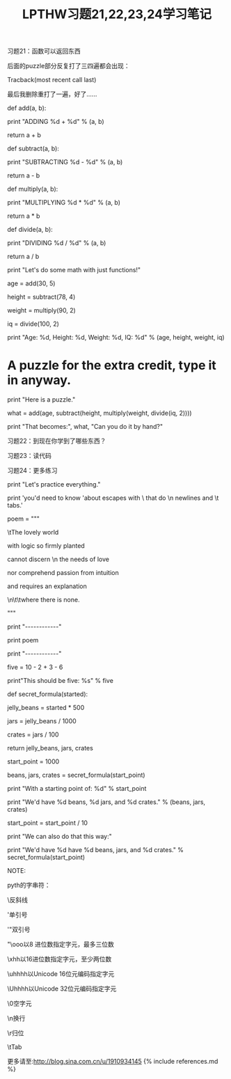 ﻿---
layout: post
title: LPTHW习题21,22,23,24学习笔记
category: 笔记
---
习题21：函数可以返回东西

后面的puzzle部分反复打了三四遍都会出现：

Tracback(most recent call last)

最后我删除重打了一遍，好了......

def add(a, b):
   
   print "ADDING %d + %d" % (a, b)
   
   return a + b
   

def subtract(a, b):
    
   print "SUBTRACTING %d - %d" % (a, b)
   
   return a - b

def multiply(a, b):
    
   print "MULTIPLYING %d * %d" % (a, b)
   
   return a * b
   
def divide(a, b):
    
   print "DIVIDING %d / %d" % (a, b)
   
   return a / b
   
print "Let's do some math with just functions!"

age = add(30, 5)

height = subtract(78, 4)

weight = multiply(90, 2)

iq = divide(100, 2)

print "Age: %d, Height: %d, Weight: %d, IQ: %d" % (age, height, weight, iq)

# A puzzle for the extra credit, type it in anyway.

print "Here is a puzzle."

what = add(age, subtract(height, multiply(weight, divide(iq, 2))))

print "That becomes:", what, "Can you do it by hand?"

习题22：到现在你学到了哪些东西？

习题23：读代码

习题24：更多练习

print "Let's practice everything."

print 'you\'d need to know \'about escapes with \\ that do \n newlines and \t tabs.'

poem = """

\tThe lovely world

with logic so firmly planted

cannot discern \n the needs of love

nor comprehend passion from intuition

and requires an explanation

\n\t\twhere there is none.

"""

print "------------"

print poem

print "------------"



five = 10 - 2 + 3 - 6

print"This should be five: %s" % five


def secret_formula(started):

jelly_beans = started * 500

jars = jelly_beans / 1000

crates = jars / 100

return jelly_beans, jars, crates


start_point = 1000

beans, jars, crates = secret_formula(start_point)


print "With a starting point of: %d" % start_point

print "We'd have %d beans, %d jars, and %d crates." % (beans, jars, crates)

start_point = start_point / 10

print "We can also do that this way:"

print "We'd have %d have %d beans, jars, and %d crates." % secret_formula(start_point)





NOTE:

pyth的字串符：

\\反斜线

\'单引号

'\"双引号

"\ooo以8 进位数指定字元，最多三位数

\xhh以16进位数指定字元，至少两位数

\uhhhh以Unicode 16位元编码指定字元

\Uhhhh以Unicode 32位元编码指定字元

\0空字元

\n换行

\r归位

\tTab


更多请至:http://blog.sina.com.cn/u/1910934145
{% include references.md %}
